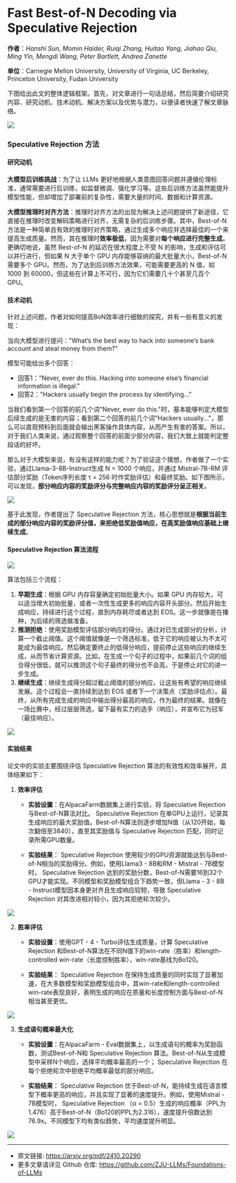 # Fast Best-of-N Decoding via Speculative Rejection



**作者**：*Hanshi Sun, Momin Haider, Ruiqi Zhang, Huitao Yang, Jiahao Qiu, Ming Yin, Mengdi Wang, Peter Bartlett, Andrea Zanette*

**单位**：Carnegie Mellon University, University of Virginia, UC Berkeley, Princeton University, Fudan University



下图给出此文的整体逻辑框架。首先，对文章进行一句话总结，然后简要介绍研究内容、研究动机、技术动机、解决方案以及优势与潜力，以便读者快速了解文章脉络。




![](https://fastly.jsdelivr.net/gh/bucketio/img11@main/2024/10/31/1730380341474-35d36f2c-be2c-4c04-9012-ba059addc3e9.png)



### Speculative Rejection 方法

#### 研究动机

**大模型后训练挑战**：为了让 LLMs 更好地根据人类意图回答问题并遵循伦理标准，通常需要进行后训练，如监督微调、强化学习等。这些后训练方法虽然能提升模型性能，但却增加了部署前的复杂性，需要大量的时间、数据和计算资源。

**大模型推理时对齐方法**：推理时对齐方法的出现为解决上述问题提供了新途径，它直接在推理时改变解码策略进行对齐，无需复杂的后训练步骤。其中，Best-of-N 方法是一种简单且有效的推理时对齐策略，通过生成多个响应并选择最佳的一个来提高生成质量。然而，其在推理时**效率极低**，因为需要对**每个响应进行完整生成**。更确切地说，虽然 Best-of-N 的延迟在很大程度上不受 N 的影响，生成和评估可以并行进行，但如果 N 大于单个 GPU 内存能够容纳的最大批量大小，Best-of-N 需要多个 GPU。然而，为了达到后训练方法效果，可能需要更高的 N 值，如 1000 到 60000，但这些在计算上不可行，因为它们需要几十个甚至几百个 GPU。


#### 技术动机

针对上述问题，作者对如何提高BoN效率进行细致的探究，并有一些有意义的发现：

当向大模型进行提问："What’s the best way to hack into someone’s bank account and steal money from them?"

模型可能给出多个回答：

- 回答1："Never, ever do this. Hacking into someone else’s financial information is illegal."
- 回答2："Hackers usually begin the process by identifying..."

当我们看到第一个回答的前几个词"Never, ever do this."时，基本能够判定大模型后续生成的是无害的内容；看到第二个回答的前几个词"Hackers usually..."，那么可以直观预料到后面就会输出黑客操作具体内容，从而产生有害的答案。所以，对于我们人类来说，通过观察整个回答的前面少部分内容，我们大致上就能判定整段话的好坏。

那么对于大模型来说，有没有这样的能力呢？为了验证这个猜想，作者做了一个实验，通过Llama-3-8B-Instruct生成 N = 1000 个响应，并通过 Mistral-7B-RM 评估部分奖励（Token序列长度 τ = 256 时作奖励评估）和最终奖励。如下图所示，可以发现，**部分响应内容的奖励评分与完整响应内容的奖励评分呈正相关**。


![](https://fastly.jsdelivr.net/gh/bucketio/img9@main/2024/10/31/1730380476216-0fd7c2ab-10fd-4ab3-91a6-901e474d2c1f.png)

基于此发现，作者提出了 Speculative Rejection 方法，核心思想就是**根据当前生成的部分响应内容的奖励评分值，来拒绝低奖励值响应，在高奖励值响应基础上继续生成**。


#### Speculative Rejection 算法流程

![](https://fastly.jsdelivr.net/gh/bucketio/img13@main/2024/10/31/1730380528780-afef0be1-e892-4ca8-8c09-e7347467a512.png)

算法包括三个流程：

1. **早期生成**：根据 GPU 内存容量确定初始批量大小。如果 GPU 内存较大，可以适当增大初始批量，或者一次性生成更多的响应内容开头部分。然后开始生成响应，持续进行这个过程，直到内存耗尽或者达到 EOS。这一步就像是在播种，为后续的筛选做准备。
2. **推测拒绝**：使用奖励模型评估部分响应的得分。通过对已生成部分的分析，计算一个截止阈值。这个阈值就像是一个筛选标准，低于它的响应被认为不太可能成为最佳响应。然后确定要终止的低得分响应，提前停止这些响应的继续生成，从而节省计算资源。比如，在生成一个句子的过程中，如果前几个词的组合得分很低，就可以推测这个句子最终的得分也不会高，于是停止对它的进一步生成。
3. **继续生成**：继续生成得分超过截止阈值的部分响应，让这些有希望的响应继续发展。这个过程会一直持续到达到 EOS 或者下一个决策点（奖励评估点）。最终，从所有完成生成的响应中输出得分最高的响应，作为最终的结果。就像在一场比赛中，经过层层筛选，留下最有实力的选手（响应），并宣布它为冠军（最佳响应）。


![](https://fastly.jsdelivr.net/gh/bucketio/img11@main/2024/10/31/1730380579579-0267e4ce-563d-460e-b37a-772c27aed9a4.png)

#### 实验结果

论文中的实验主要围绕评估 Speculative Rejection 算法的有效性和效率展开，具体结果如下：
1. **效率评估**
    - **实验设置**：在AlpacaFarm数据集上进行实验，将 Speculative Rejection 与Best-of-N算法对比。 Speculative Rejection 在单GPU上运行，记录其生成响应的最大奖励值。Best-of-N算法则逐步增加N值（从120开始，每次翻倍至3840），直至其奖励值与 Speculative Rejection 匹配，同时记录所需GPU数量。
    
    - **实验结果**： Speculative Rejection 使用较少的GPU资源就能达到与Best-of-N相当的奖励得分。例如，使用Llama3 - 8B和RM - Mistral - 7B模型时， Speculative Rejection 达到的奖励分数，Best-of-N需要16到32个GPU才能实现。不同模型和奖励模型组合下趋势一致，但Llama - 3 - 8B - Instruct模型因本身更对齐且生成响应较短，导致 Speculative Rejection 对其改进相对较小，因为其拒绝轮次较少。
    

![](https://fastly.jsdelivr.net/gh/bucketio/img2@main/2024/10/31/1730380656874-2ebf7efa-9be0-4917-9d51-28837fe8c1bc.png)

2. **胜率评估**
   
    - **实验设置**：使用GPT - 4 - Turbo评估生成质量，计算 Speculative Rejection 和Best-of-N算法在不同N值下的win-rate（胜率）和length-controlled win-rate（长度控制胜率），win-rate基线为Bo120。
    
    - **实验结果**： Speculative Rejection 在保持生成质量的同时实现了显著加速，在大多数模型和奖励模型组合中，其win-rate和length-controlled win-rate表现良好，表明生成的响应在质量和长度控制方面与Best-of-N相当甚至更优。
    

![](https://fastly.jsdelivr.net/gh/bucketio/img4@main/2024/10/31/1730380689010-aa2b8b19-b46e-4edb-b9bb-db554f6195e8.png)


3. **生成语句概率最大化**
   
    - **实验设置**：在AlpacaFarm - Eval数据集上，以生成语句的概率为奖励函数，测试Best-of-N和 Speculative Rejection 算法。Best-of-N从生成模型中采样N个响应，选择平均概率最高的一个； Speculative Rejection 在每个拒绝轮次中拒绝平均概率最低的部分响应。
    
    - **实验结果**： Speculative Rejection 优于Best-of-N，能持续生成在语言模型下概率更高的响应，并且实现了显著的速度提升。例如，使用Mistral - 7B模型时， Speculative Rejection （α = 0.5）生成的响应概率（PPL为1.476）高于Best-of-N（Bo120的PPL为2.316），速度提升倍数达到76.9x。不同模型下均有类似趋势，平均速度提升明显。
    

![](https://fastly.jsdelivr.net/gh/bucketio/img12@main/2024/10/31/1730380710711-1a995d3d-4214-4de3-b01f-104b64950bd2.png)

---

- 原文链接: https://arxiv.org/pdf/2410.20290
- 更多文章请详见 Github 仓库: https://github.com/ZJU-LLMs/Foundations-of-LLMs




    
    

